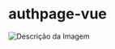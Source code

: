 # authpage-vue
 
![Descrição da Imagem](https://i.ibb.co/tsxwBPH/Captura-de-tela-2024-09-16-202929.png)
